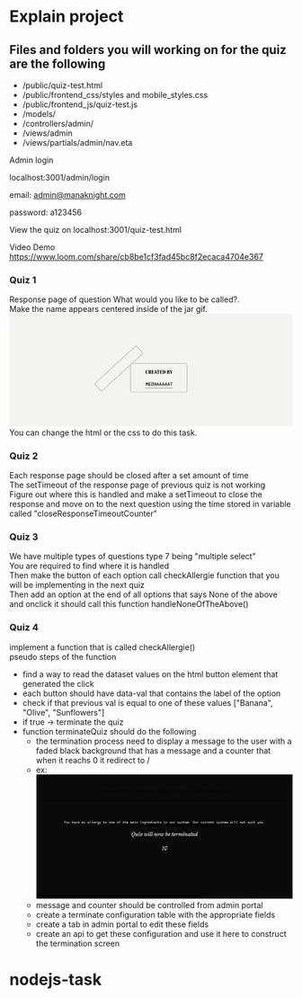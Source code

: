 # Explain project

## Files and folders you will working on for the quiz are the following

- /public/quiz-test.html
- /public/frontend_css/styles and mobile_styles.css
- /public/frontend_js/quiz-test.js
- /models/
- /controllers/admin/
- /views/admin
- /views/partials/admin/nav.eta

Admin login

localhost:3001/admin/login

email: admin@manaknight.com

password: a123456

View the quiz on localhost:3001/quiz-test.html

Video Demo https://www.loom.com/share/cb8be1cf3fad45bc8f2ecaca4704e367

### Quiz 1

Response page of question What would you like to be called?.<br>
Make the name appears centered inside of the jar gif.<br>
![Name centered example](./name_centered.png/ "Jar with centered name")<br>
You can change the html or the css to do this task.<br>

### Quiz 2

Each response page should be closed after a set amount of time<br>
The setTimeout of the response page of previous quiz is not working<br>
Figure out where this is handled and make a setTimeout to close the response and move on to the next question using the time stored in variable called "closeResponseTimeoutCounter"<br>

### Quiz 3

We have multiple types of questions type 7 being "multiple select"<br>
You are required to find where it is handled<br>
Then make the button of each option call checkAllergie function that you will be implementing in the next quiz<br>
Then add an option at the end of all options that says None of the above and onclick it should call this function handleNoneOfTheAbove()<br>

### Quiz 4

implement a function that is called checkAllergie()<br>
pseudo steps of the function

- find a way to read the dataset values on the html button element that generated the click
- each button should have data-val that contains the label of the option
- check if that previous val is equal to one of these values ["Banana", "Olive", "Sunflowers"]
- if true -> terminate the quiz
- function terminateQuiz should do the following
  - the termination process need to display a message to the user with a faded black background that has a message and a counter that when it reachs 0 it redirect to /
  - ex: ![Termination screen example](./termination_screen.png/ "Termination screen")
  - message and counter should be controlled from admin portal
  - create a terminate configuration table with the appropriate fields
  - create a tab in admin portal to edit these fields
  - create an api to get these configuration and use it here to construct the termination screen
# nodejs-task
